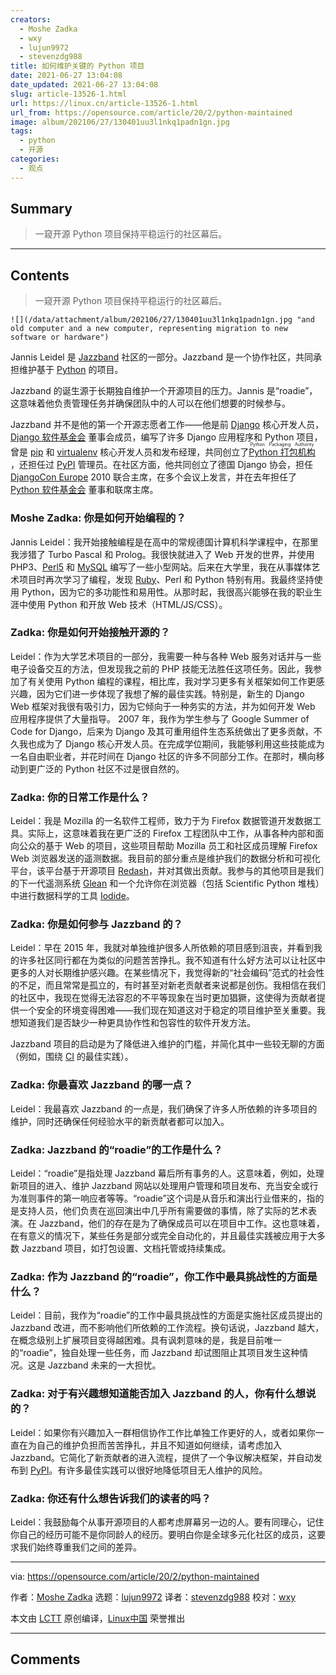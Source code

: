 ```yaml
---
creators:
  - Moshe Zadka
  - wxy
  - lujun9972
  - stevenzdg988
title: 如何维护关键的 Python 项目
date: 2021-06-27 13:04:08
date_updated: 2021-06-27 13:04:08
slug: article-13526-1.html
url: https://linux.cn/article-13526-1.html
url_from: https://opensource.com/article/20/2/python-maintained
image: album/202106/27/130401uu3l1nkq1padn1gn.jpg
tags:
  - python
  - 开源
categories:
  - 观点
---
```


## Summary

> 一窥开源 Python 项目保持平稳运行的社区幕后。

***

<!-- more -->

## Contents

> 
> 一窥开源 Python 项目保持平稳运行的社区幕后。
> 
> 
> 

`![](/data/attachment/album/202106/27/130401uu3l1nkq1padn1gn.jpg "and old computer and a new computer, representing migration to new software or hardware")`

Jannis Leidel 是 [Jazzband](https://jazzband.co/) 社区的一部分。Jazzband 是一个协作社区，共同承担维护基于 [Python](https://opensource.com/resources/python) 的项目。

Jazzband 的诞生源于长期独自维护一个开源项目的压力。Jannis 是“roadie”，这意味着他负责管理任务并确保团队中的人可以在他们想要的时候参与。

Jazzband 并不是他的第一个开源志愿者工作——他是前 [Django](https://opensource.com/article/18/8/django-framework) 核心开发人员，[Django 软件基金会](https://www.djangoproject.com/foundation/) 董事会成员，编写了许多 Django 应用程序和 Python 项目，曾是 [pip](https://opensource.com/article/19/11/python-pip-cheat-sheet) 和 [virtualenv](https://virtualenv.pypa.io/en/latest/) 核心开发人员和发布经理，共同创立了 <ruby> <a href="https://www.pypa.io/en/latest/">  Python 打包机构 </a> <rt>  Python Packaging Authority </rt></ruby>，还担任过 [PyPI](https://pypi.org/) 管理员。在社区方面，他共同创立了德国 Django 协会，担任 [DjangoCon Europe](https://djangocon.eu/) 2010 联合主席，在多个会议上发言，并在去年担任了 [Python 软件基金会](https://www.python.org/psf/) 董事和联席主席。

### Moshe Zadka: 你是如何开始编程的？

Jannis Leidel：我开始接触编程是在高中的常规德国计算机科学课程中，在那里我涉猎了 Turbo Pascal 和 Prolog。我很快就进入了 Web 开发的世界，并使用 PHP3、[Perl5](http://opensource.com/article/18/1/why-i-love-perl-5) 和 [MySQL](https://opensource.com/life/16/10/all-things-open-interview-dave-stokes) 编写了一些小型网站。后来在大学里，我在从事媒体艺术项目时再次学习了编程，发现 [Ruby](http://opensource.com/business/16/4/save-development-time-and-effort-ruby)、Perl 和 Python 特别有用。我最终坚持使用 Python，因为它的多功能性和易用性。从那时起，我很高兴能够在我的职业生涯中使用 Python 和开放 Web 技术（HTML/JS/CSS）。

### Zadka: 你是如何开始接触开源的？

Leidel：作为大学艺术项目的一部分，我需要一种与各种 Web 服务对话并与一些电子设备交互的方法，但发现我之前的 PHP 技能无法胜任这项任务。因此，我参加了有关使用 Python 编程的课程，相比库，我对学习更多有关框架如何工作更感兴趣，因为它们进一步体现了我想了解的最佳实践。特别是，新生的 Django Web 框架对我很有吸引力，因为它倾向于一种务实的方法，并为如何开发 Web 应用程序提供了大量指导。 2007 年，我作为学生参与了 Google Summer of Code for Django，后来为 Django 及其可重用组件生态系统做出了更多贡献，不久我也成为了 Django 核心开发人员。在完成学位期间，我能够利用这些技能成为一名自由职业者，并花时间在 Django 社区的许多不同部分工作。在那时，横向移动到更广泛的 Python 社区不过是很自然的。

### Zadka: 你的日常工作是什么？

Leidel：我是 Mozilla 的一名软件工程师，致力于为 Firefox 数据管道开发数据工具。实际上，这意味着我在更广泛的 Firefox 工程团队中工作，从事各种内部和面向公众的基于 Web 的项目，这些项目帮助 Mozilla 员工和社区成员理解 Firefox Web 浏览器发送的遥测数据。我目前的部分重点是维护我们的数据分析和可视化平台，该平台基于开源项目 [Redash](https://redash.io/)，并对其做出贡献。我参与的其他项目是我们的下一代遥测系统 [Glean](https://firefox-source-docs.mozilla.org/toolkit/components/telemetry/start/report-gecko-telemetry-in-glean.html) 和一个允许你在浏览器（包括 Scientific Python 堆栈）中进行数据科学的工具 [Iodide](https://alpha.iodide.io/)。

### Zadka: 你是如何参与 Jazzband 的？

Leidel：早在 2015 年，我就对单独维护很多人所依赖的项目感到沮丧，并看到我的许多社区同行都在为类似的问题苦苦挣扎。我不知道有什么好方法可以让社区中更多的人对长期维护感兴趣。在某些情况下，我觉得新的“社会编码”范式的社会性的不足，而且常常是孤立的，有时甚至对新老贡献者来说都是创伤。我相信在我们的社区中，我现在觉得无法容忍的不平等现象在当时更加猖獗，这使得为贡献者提供一个安全的环境变得困难——我们现在知道这对于稳定的项目维护至关重要。我想知道我们是否缺少一种更具协作性和包容性的软件开发方法。

Jazzband 项目的启动是为了降低进入维护的门槛，并简化其中一些较无聊的方面（例如，围绕 [CI](https://opensource.com/article/19/12/cicd-resources) 的最佳实践）。

### Zadka: 你最喜欢 Jazzband 的哪一点？

Leidel：我最喜欢 Jazzband 的一点是，我们确保了许多人所依赖的许多项目的维护，同时还确保任何经验水平的新贡献者都可以加入。

### Zadka: Jazzband 的“roadie”的工作是什么？

Leidel：“roadie”是指处理 Jazzband 幕后所有事务的人。这意味着，例如，处理新项目的进入、维护 Jazzband 网站以处理用户管理和项目发布、充当安全或行为准则事件的第一响应者等等。“roadie”这个词是从音乐和演出行业借来的，指的是支持人员，他们负责在巡回演出中几乎所有需要做的事情，除了实际的艺术表演。在 Jazzband，他们的存在是为了确保成员可以在项目中工作。这也意味着，在有意义的情况下，某些任务是部分或完全自动化的，并且最佳实践被应用于大多数 Jazzband 项目，如打包设置、文档托管或持续集成。

### Zadka: 作为 Jazzband 的“roadie”，你工作中最具挑战性的方面是什么？

Leidel：目前，我作为“roadie”的工作中最具挑战性的方面是实施社区成员提出的 Jazzband 改进，而不影响他们所依赖的工作流程。换句话说，Jazzband 越大，在概念级别上扩展项目变得越困难。具有讽刺意味的是，我是目前唯一的“roadie”，独自处理一些任务，而 Jazzband 却试图阻止其项目发生这种情况。这是 Jazzband 未来的一大担忧。

### Zadka: 对于有兴趣想知道能否加入 Jazzband 的人，你有什么想说的？

Leidel：如果你有兴趣加入一群相信协作工作比单独工作更好的人，或者如果你一直在为自己的维护负担而苦苦挣扎，并且不知道如何继续，请考虑加入 Jazzband。它简化了新贡献者的进入流程，提供了一个争议解决框架，并自动发布到 [PyPI](https://opensource.com/downloads/7-essential-pypi-libraries)。有许多最佳实践可以很好地降低项目无人维护的风险。

### Zadka: 你还有什么想告诉我们的读者的吗？

Leidel：我鼓励每个从事开源项目的人都考虑屏幕另一边的人。要有同理心，记住你自己的经历可能不是你同龄人的经历。要明白你是全球多元化社区的成员，这要求我们始终尊重我们之间的差异。

---

via: <https://opensource.com/article/20/2/python-maintained>

作者：[Moshe Zadka](https://opensource.com/users/moshez) 选题：[lujun9972](https://github.com/lujun9972) 译者：[stevenzdg988](https://github.com/stevenzdg988) 校对：[wxy](https://github.com/wxy)

本文由 [LCTT](https://github.com/LCTT/TranslateProject) 原创编译，[Linux中国](https://linux.cn/) 荣誉推出

***

## Comments
